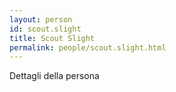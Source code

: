 ```yaml
---
layout: person
id: scout.slight
title: Scout Slight
permalink: people/scout.slight.html
---
```


Dettagli della persona